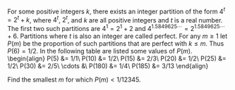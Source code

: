 For some positive integers $k$, there exists an integer partition of the form $4^t = 2^t + k$,
where $4^t$, $2^t$, and $k$ are all positive integers and $t$ is a real number.
The first two such partitions are $4^1 = 2^1 + 2$ and $4^{1.5849625\cdots} = 2^{1.5849625\cdots} + 6$.
Partitions where $t$ is also an integer are called perfect. 
For any $m \ge 1$ let $P(m)$ be the proportion of such partitions that are perfect with $k \le m$.
Thus $P(6) = 1/2$.
In the following table are listed some values of $P(m)$.
\begin{align}
P(5) &= 1/1\\
P(10) &= 1/2\\
P(15) &= 2/3\\
P(20) &= 1/2\\
P(25) &= 1/2\\
P(30) &= 2/5\\
\cdots &\\
P(180) &= 1/4\\
P(185) &= 3/13
\end{align}


Find the smallest $m$ for which $P(m) \lt 1/12345$.